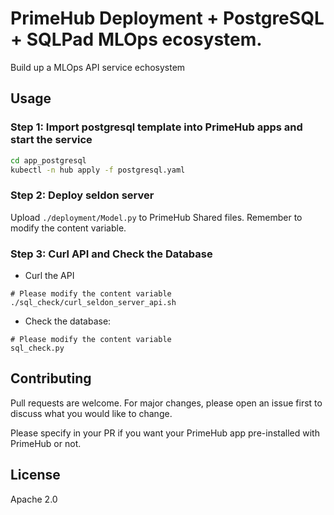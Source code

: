 # PrimeHub Deployment + PostgreSQL + SQLPad MLOps ecosystem.

Build up a MLOps API service echosystem

## Usage

### Step 1: Import postgresql template into PrimeHub apps and start the service
```bash
cd app_postgresql
kubectl -n hub apply -f postgresql.yaml
```

### Step 2: Deploy seldon server

Upload `./deployment/Model.py` to PrimeHub Shared files. Remember to modify the content variable.

### Step 3: Curl API and Check the Database

- Curl the API
```base
# Please modify the content variable
./sql_check/curl_seldon_server_api.sh
```

- Check the database: 
```
# Please modify the content variable
sql_check.py
```

## Contributing

Pull requests are welcome. For major changes, please open an issue first to discuss what you would like to change.

Please specify in your PR if you want your PrimeHub app pre-installed with PrimeHub or not.

## License

Apache 2.0